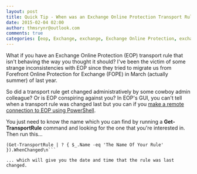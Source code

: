 ```yaml
---
layout: post
title: Quick Tip - When was an Exchange Online Protection Transport Rule Changed?
date: 2015-02-04 02:00
author: thmsrynr@outlook.com
comments: true
categories: [eop, Exchange, exchange, Exchange Online Protection, exchange online protection, PowerShell, powershell, PowerShell ISE, powershell ise]
---
```

What if you have an Exchange Online Protection (EOP) transport rule that isn't behaving the way you thought it should? I've been the victim of some strange inconsistencies with EOP since they tried to migrate us from Forefront Online Protection for Exchange (FOPE) in March (actually summer) of last year.

So did a transport rule get changed administratively by some cowboy admin colleague? Or is EOP conspiring against you? In EOP's GUI, you can't tell when a transport rule was changed last but you can if you <a title="Quick Tip: Opening An Exchange Online Protection Shell" href="http://www.workingsysadmin.com/quick-tip-opening-an-exchange-online-protection-shell/" target="_blank">make a remote connection to EOP using PowerShell</a>.

You just need to know the name which you can find by running a <strong>Get-TransportRule</strong> command and looking for the one that you're interested in. Then run this...

```
(Get-TransportRule | ? { $_.Name -eq 'The Name Of Your Rule' }).WhenChanged\n```

... which will give you the date and time that the rule was last changed.
